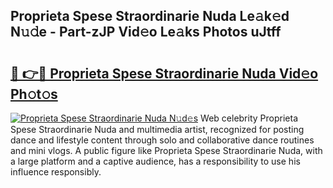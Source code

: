 ## Proprieta Spese Straordinarie Nuda Le𝚊k𝚎d N𝚞𝚍e - Part-zJP Vid𝚎o Le𝚊ks Photos uJtff

# <h2><a href="http://fbdknu.evod.top/?m=Proprieta+Spese+Straordinarie+Nuda">🔗 👉🔴 Proprieta Spese Straordinarie Nuda Vid𝚎o Ph𝚘t𝚘s</a></h2>

[![Proprieta Spese Straordinarie Nuda N𝚞d𝚎s](https://i.imgur.com/8V9OHl7.gif)](http://fbdknu.evod.top/?m=Proprieta+Spese+Straordinarie+Nuda)
Web celebrity Proprieta Spese Straordinarie Nuda and multimedia artist, recognized for posting dance and lifestyle content through solo and collaborative dance routines and mini vlogs. A public figure like Proprieta Spese Straordinarie Nuda, with a large platform and a captive audience, has a responsibility to use his influence responsibly. 
